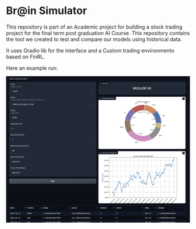 # Br@in Simulator
This repository is part of an Academic project for building a stock trading project for the final term post graduation AI Course. This repository contains the tool we created to test and compare our models using historical data.

It uses Gradio lib for the interface and a Custom trading environmento based on FinRL.

Here an example run:

![brainSimulator](simulator.png)
